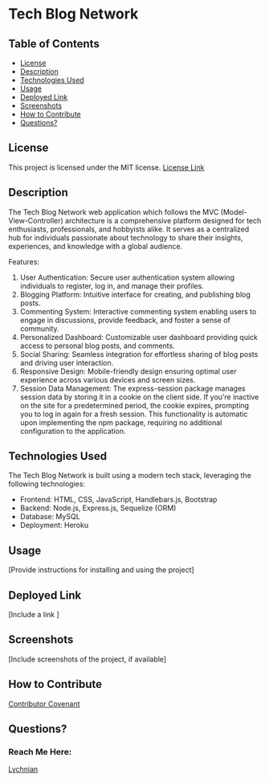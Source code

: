 # Tech Blog Network

## Table of Contents

- [License](#license)
- [Description](#description)
- [Technologies Used](#technologies-used)
- [Usage](#usage)
- [Deployed Link](#deployed-link)
- [Screenshots](#screenshots)
- [How to Contribute](#how-to-contribute)
- [Questions?](#questions)



## License

This project is licensed under the MIT license.
[License Link](https://opensource.org/licenses/MIT)



## Description

The Tech Blog Network web application which follows the MVC (Model-View-Controller) architecture is a comprehensive platform designed for tech enthusiasts, professionals, and hobbyists alike. It serves as a centralized hub for individuals passionate about technology to share their insights, experiences, and knowledge with a global audience.

Features:
1. User Authentication: Secure user authentication system allowing individuals to register, log in, and manage their profiles.
2. Blogging Platform: Intuitive interface for creating, and publishing blog posts.
3. Commenting System: Interactive commenting system enabling users to engage in discussions, provide feedback, and foster a sense of community.
4. Personalized Dashboard: Customizable user dashboard providing quick access to personal blog posts, and comments.
5. Social Sharing: Seamless integration for effortless sharing of blog posts and driving user interaction.
6. Responsive Design: Mobile-friendly design ensuring optimal user experience across various devices and screen sizes.
7. Session Data Management: The express-session package manages session data by storing it in a cookie on the client side. If you're inactive on the site for a predetermined period, the cookie expires, prompting you to log in again for a fresh session. This functionality is automatic upon implementing the npm package, requiring no additional configuration to the application.



## Technologies Used

The Tech Blog Network is built using a modern tech stack, leveraging the following technologies:
* Frontend: HTML, CSS, JavaScript, Handlebars.js, Bootstrap
* Backend: Node.js, Express.js, Sequelize (ORM)
* Database: MySQL
* Deployment: Heroku



## Usage

[Provide instructions for installing and using the project]




## Deployed Link

[Include a link ]



## Screenshots

[Include screenshots of the project, if available]



## How to Contribute

[Contributor Covenant](https://www.contributor-covenant.org/)  



## Questions?

### Reach Me Here: 
[Lychnian](https://github.com/Lychnian)


